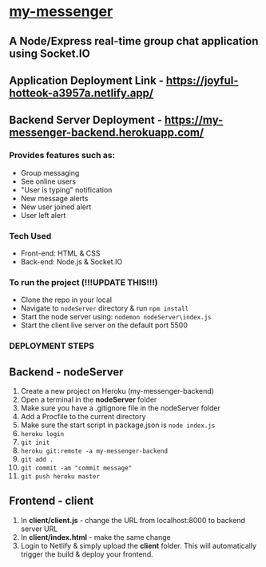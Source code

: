 # [my-messenger](https://joyful-hotteok-a3957a.netlify.app/)

## A Node/Express real-time group chat application using Socket.IO
## Application Deployment Link - https://joyful-hotteok-a3957a.netlify.app/

## Backend Server Deployment - https://my-messenger-backend.herokuapp.com/
### Provides features such as:
* Group messaging
* See online users
* "User is typing" notification
* New message alerts
* New user joined alert
* User left alert

### Tech Used
* Front-end: HTML & CSS
* Back-end: Node.js & Socket.IO

### To run the project (!!!UPDATE THIS!!!)
* Clone the repo in your local
* Navigate to `nodeServer` directory & run `npm install` 
* Start the node server using: `nodemon nodeServer\index.js`
* Start the client live server on the default port 5500


### DEPLOYMENT STEPS
## Backend - nodeServer
1. Create a new project on Heroku (my-messenger-backend)
2. Open a terminal in the **nodeServer** folder
3. Make sure you have a .gitignore file in the nodeServer folder
4. Add a Procfile to the current directory
5. Make sure the start script in package.json is `node index.js`
6. `heroku login`
7. `git init`
8. `heroku git:remote -a my-messenger-backend`
9. `git add .`
10. `git commit -am "commit message"`
11. `git push heroku master`

## Frontend - client
1. In **client/client.js** - change the URL from localhost:8000 to backend server URL
2. In **client/index.html** - make the same change
3. Login to Netlify & simply upload the **client** folder. This will automatically trigger the build & deploy your frontend.

